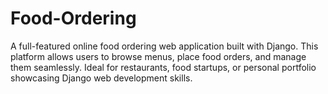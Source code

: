# Food-Ordering
A full-featured online food ordering web application built with Django. This platform allows users to browse menus, place food orders, and manage them seamlessly. Ideal for restaurants, food startups, or personal portfolio showcasing Django web development skills.
